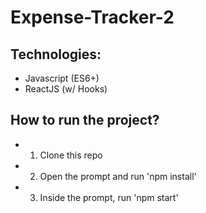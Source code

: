 # Expense-Tracker-2
## Technologies:
- Javascript (ES6+)
- ReactJS (w/ Hooks)
## How to run the project?
- 1. Clone this repo
- 2. Open the prompt and run 'npm install'
- 3. Inside the prompt, run 'npm start'
